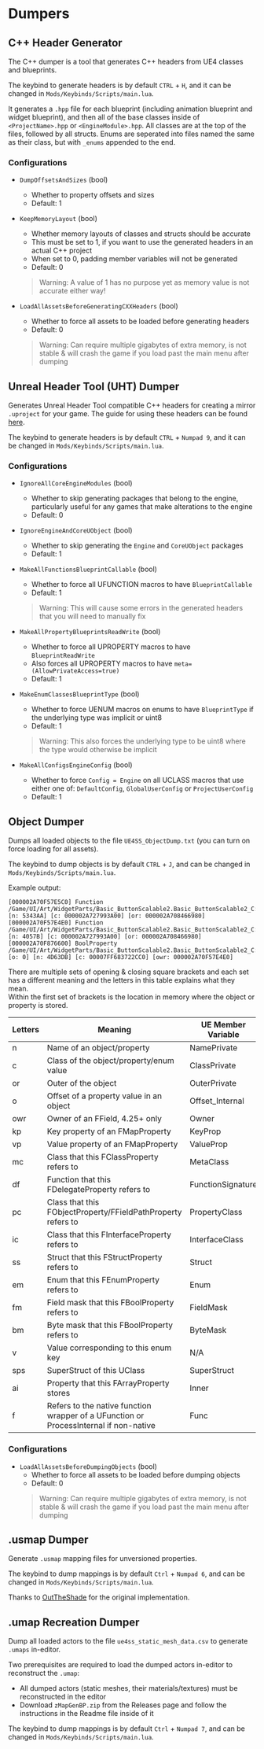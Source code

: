 # Dumpers

## C++ Header Generator

The C++ dumper is a tool that generates C++ headers from UE4 classes and blueprints.

The keybind to generate headers is by default `CTRL` + `H`, and it can be changed in `Mods/Keybinds/Scripts/main.lua`.

It generates a `.hpp` file for each blueprint (including animation blueprint and widget blueprint), and then all of the base classes inside of `<ProjectName>.hpp` or `<EngineModule>.hpp`. All classes are at the top of the files, followed by all structs. Enums are seperated into files named the same as their class, but with `_enums` appended to the end.

### Configurations
- `DumpOffsetsAndSizes` (bool)
    - Whether to property offsets and sizes
    - Default: 1

- `KeepMemoryLayout` (bool)
    - Whether memory layouts of classes and structs should be accurate
    - This must be set to 1, if you want to use the generated headers in an actual C++ project
    - When set to 0, padding member variables will not be generated
    - Default: 0
    > Warning: A value of 1 has no purpose yet as memory value is not accurate either way!

- `LoadAllAssetsBeforeGeneratingCXXHeaders` (bool)
    - Whether to force all assets to be loaded before generating headers
    - Default: 0
    > Warning: Can require multiple gigabytes of extra memory, is not stable & will crash the game if you load past the main menu after dumping

## Unreal Header Tool (UHT) Dumper

Generates Unreal Header Tool compatible C++ headers for creating a mirror `.uproject` for your game. The guide for using these headers can be found [here](../guides/generating-uht-compatible-headers.md).

The keybind to generate headers is by default `CTRL` + `Numpad 9`, and it can be changed in `Mods/Keybinds/Scripts/main.lua`.

### Configurations
- `IgnoreAllCoreEngineModules` (bool)
    - Whether to skip generating packages that belong to the engine, particularly useful for any games that make alterations to the engine
    - Default: 0

- `IgnoreEngineAndCoreUObject` (bool)
    - Whether to skip generating the `Engine` and `CoreUObject` packages
    - Default: 1

- `MakeAllFunctionsBlueprintCallable` (bool)
    - Whether to force all UFUNCTION macros to have `BlueprintCallable`
    - Default: 1
    > Warning: This will cause some errors in the generated headers that you will need to manually fix

- `MakeAllPropertyBlueprintsReadWrite` (bool)
    - Whether to force all UPROPERTY macros to have `BlueprintReadWrite`
    - Also forces all UPROPERTY macros to have `meta=(AllowPrivateAccess=true)`
    - Default: 1

- `MakeEnumClassesBlueprintType` (bool)
    - Whether to force UENUM macros on enums to have `BlueprintType` if the underlying type was implicit or uint8
    - Default: 1
    > Warning: This also forces the underlying type to be uint8 where the type would otherwise be implicit

- `MakeAllConfigsEngineConfig` (bool)
    - Whether to force `Config = Engine` on all UCLASS macros that use either one of: `DefaultConfig`, `GlobalUserConfig` or `ProjectUserConfig`
    - Default: 1

## Object Dumper

Dumps all loaded objects to the file `UE4SS_ObjectDump.txt` (you can turn on force loading for all assets). 

The keybind to dump objects is by default `CTRL` + `J`, and can be changed in `Mods/Keybinds/Scripts/main.lua`.

Example output:
```
[000002A70F57E5C0] Function /Game/UI/Art/WidgetParts/Basic_ButtonScalable2.Basic_ButtonScalable2_C:BndEvt__Button_0_K2Node_ComponentBoundEvent_0_OnButtonClickedEvent__DelegateSignature [n: 5343AA] [c: 000002A727993A00] [or: 000002A708466980]
[000002A70F57E4E0] Function /Game/UI/Art/WidgetParts/Basic_ButtonScalable2.Basic_ButtonScalable2_C:PreConstruct [n: 4057B] [c: 000002A727993A00] [or: 000002A708466980]
[000002A70F876600] BoolProperty /Game/UI/Art/WidgetParts/Basic_ButtonScalable2.Basic_ButtonScalable2_C:PreConstruct:IsDesignTime [o: 0] [n: 4D63DB] [c: 00007FF683722CC0] [owr: 000002A70F57E4E0]
```
There are multiple sets of opening & closing square brackets and each set has a different meaning and the letters in this table explains what they mean.  
Within the first set of brackets is the location in memory where the object or property is stored.

| Letters | Meaning                                                                               | UE Member Variable |
|---------|---------------------------------------------------------------------------------------|--------------------|
| n       | Name of an object/property                                                            | NamePrivate        |
| c       | Class of the object/property/enum value                                               | ClassPrivate       |
| or      | Outer of the object                                                                   | OuterPrivate       | 
| o       | Offset of a property value in an object                                               | Offset_Internal    |
| owr     | Owner of an FField, 4.25+ only                                                        | Owner              |
| kp      | Key property of an FMapProperty                                                       | KeyProp            |
| vp      | Value property of an FMapProperty                                                     | ValueProp          |
| mc      | Class that this FClassProperty refers to                                              | MetaClass          |
| df      | Function that this FDelegateProperty refers to                                        | FunctionSignature  |
| pc      | Class that this FObjectProperty/FFieldPathProperty refers to                          | PropertyClass      |
| ic      | Class that this FInterfaceProperty refers to                                          | InterfaceClass     |
| ss      | Struct that this FStructProperty refers to                                            | Struct             |
| em      | Enum that this FEnumProperty refers to                                                | Enum               |
| fm      | Field mask that this FBoolProperty refers to                                          | FieldMask          |
| bm      | Byte mask that this FBoolProperty refers to                                           | ByteMask           |
| v       | Value corresponding to this enum key                                                  | N/A                |
| sps     | SuperStruct of this UClass                                                            | SuperStruct        |
| ai      | Property that this FArrayProperty stores                                              | Inner              |
| f       | Refers to the native function wrapper of a UFunction or ProcessInternal if non-native | Func               |

### Configurations

- `LoadAllAssetsBeforeDumpingObjects` (bool)
    - Whether to force all assets to be loaded before dumping objects
    - Default: 0
    > Warning: Can require multiple gigabytes of extra memory, is not stable & will crash the game if you load past the main menu after dumping

## .usmap Dumper

Generate `.usmap` mapping files for unversioned properties. 

The keybind to dump mappings is by default `Ctrl` + `Numpad 6`, and can be changed in `Mods/Keybinds/Scripts/main.lua`.

Thanks to [OutTheShade](https://github.com/OutTheShade/UnrealMappingsDumper) for the original implementation.

## .umap Recreation Dumper

Dump all loaded actors to the file `ue4ss_static_mesh_data.csv` to generate `.umaps` in-editor. 

Two prerequisites are required to load the dumped actors in-editor to reconstruct the `.umap`:
- All dumped actors (static meshes, their materials/textures) must be reconstructed in the editor
- Download `zMapGenBP.zip` from the Releases page and follow the instructions in the Readme file inside of it

The keybind to dump mappings is by default `Ctrl` + `Numpad 7`, and can be changed in `Mods/Keybinds/Scripts/main.lua`.

